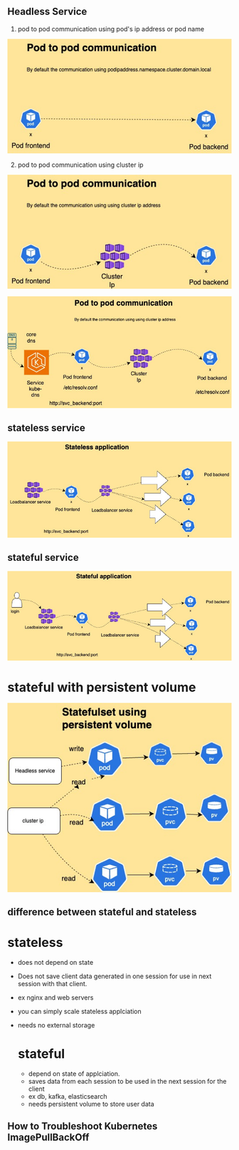 ## Headless Service 

1. pod to pod communication using pod's ip address or pod name

![pod communication using ip](https://github.com/BlogMedium/Interview-Devops/blob/main/pod_communication.jpeg)

2. pod to pod communication using cluster ip
   
![pod communiation using service ip](https://github.com/BlogMedium/Interview-Devops/blob/main/serviceip.jpeg)

![pod communiation using service ip with dns ](https://github.com/BlogMedium/Interview-Devops/blob/main/dns.jpeg)

## stateless service


![stateless](https://github.com/BlogMedium/Interview-Devops/blob/main/stateless.jpeg)

## stateful service


![stateful](https://github.com/BlogMedium/Interview-Devops/blob/main/stateful.jpeg)

# stateful with persistent volume

![stateful_pv](https://github.com/BlogMedium/Interview-Devops/blob/main/statefil_pv.jpeg)

## difference between stateful and stateless

# stateless
* does not depend on state
* Does not save client data generated in one session for use in next session with that client.
* ex nginx and web servers
* you can simply scale stateless applciation
* needs no external storage

  # stateful
  
  * depend on state of applciation.
  * saves data from each session to be used in the next session for the client
  * ex db, kafka, elasticsearch
  * needs persistent volume to store user data

## How to Troubleshoot Kubernetes ImagePullBackOff





    




